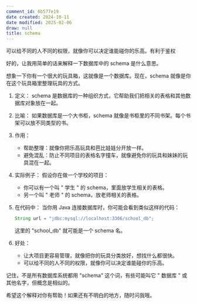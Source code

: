 ```yaml
---
comment_id: 6b577e19
date created: 2024-10-11
date modified: 2025-02-06
draw: null
title: schema
---
```

可以给不同的人不同的权限，就像你可以决定谁能碰你的乐高。有利于鉴权

<!-- more -->

好的，让我用简单的话来解释一下数据库中的 schema 是什么意思。

想象一下你有一个很大的玩具箱，这就像是一个数据库。现在，schema 就像是你在这个玩具箱里整理玩具的方式。

1. 定义：
   schema 是数据库的一种组织方式，它帮助我们把相关的表格和其他数据库对象放在一起。

2. 比喻：
   如果数据库是一个大书柜，schema 就像是书柜里的不同书架。每个书架可以放不同类型的书。

3. 作用：
   - 帮助整理：就像你把乐高玩具和芭比娃娃分开放一样。
   - 避免混乱：防止不同项目的表格名字撞车，就像避免你的玩具和妹妹的玩具混在一起。

4. 实际例子：
   假设你在做一个学校的项目：
   - 你可以有一个叫 " 学生 " 的 schema，里面放学生相关的表格。
   - 另一个叫 " 老师 " 的 schema，放老师相关的表格。

5. 在代码中：
   当你用 Java 连接数据库时，你可能会看到类似这样的代码：

   ```java
   String url = "jdbc:mysql://localhost:3306/school_db";
   ```

   这里的 "school_db" 就可能是一个 schema 名。

6. 好处：
   - 让大项目更容易管理，就像把你的玩具分类放好，想找什么都很快。
   - 可以给不同的人不同的权限，就像你可以决定谁能碰你的乐高。

记住，不是所有数据库系统都用 "schema" 这个词，有些可能叫它 " 数据库 " 或其他名字，但概念是相似的。

希望这个解释对你有帮助！如果还有不明白的地方，随时问我哦。
